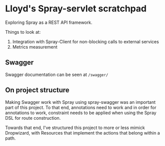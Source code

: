 # Lloyd's Spray-servlet scratchpad

Exploring Spray as a REST API framework.

Things to look at:

1. Integration with Spray-Client for non-blocking calls to external services
2. Metrics measurement

## Swagger

Swagger documentation can be seen at `/swagger/`

## On project structure

Making Swagger work with Spray using spray-swagger was an important part of this
project. To that end, annotations need to work and in order for annotations to work,
constraint needs to be applied when using the Spray DSL for route construction.

Towards that end, I've structured this project to more or less mimick Dropwizard, with
Resources that implement the actions that belong within a path.